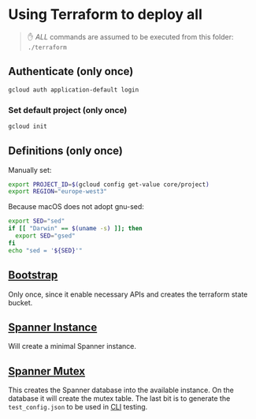 # Using Terraform to deploy all

> :hand: *ALL* commands are assumed to be executed from this folder: `./terraform`

## Authenticate (only once)

```bash
gcloud auth application-default login
```

### Set default project (only once)

```bash
gcloud init
```

## Definitions (only once)

Manually set:

```bash
export PROJECT_ID=$(gcloud config get-value core/project)
export REGION="europe-west3"
```

Because macOS does not adopt gnu-sed:

```bash
export SED="sed"
if [[ "Darwin" == $(uname -s) ]]; then
  export SED="gsed"
fi
echo "sed = '${SED}'"
```

## [Bootstrap](./bootstrap/README.md)

Only once, since it enable necessary APIs and creates the terraform state bucket.

## [Spanner Instance](./spanner_instance/README.md)

Will create a minimal Spanner instance.

## [Spanner Mutex](./spanner_mutex/README.md)

This creates the Spanner database into the available instance.
On the database it will create the mutex table.
The last bit is to generate the ``test_config.json`` to be used in [CLI](../code/CLI.md) testing.
